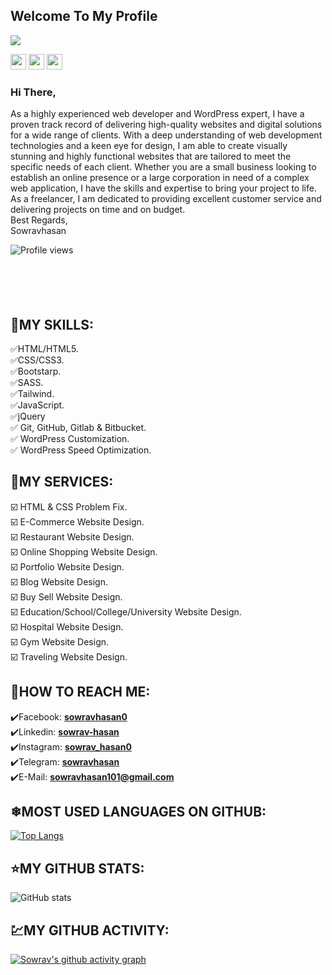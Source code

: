 ## Welcome To My Profile


![](https://pbs.twimg.com/profile_banners/1507239006328688643/1668843458/1500x500)

<p><a href="https://www.twitter.com/sowrav_hasan0"><img src="https://img.shields.io/badge/twitter-%231DA1F2.svg?&style=for-the-badge&logo=twitter&logoColor=white" height=25></a> <a href="https://www.linkedin.com/in/sowrav-hasan"><img src="https://img.shields.io/badge/linkedin-%230077B5.svg?&style=for-the-badge&logo=linkedin&logoColor=white" height=25></a> <a href="https://www.instagram.com/sowrav_hasan0/"><img src="https://img.shields.io/badge/instagram-%23E4405F.svg?&style=for-the-badge&logo=instagram&logoColor=white" height=25></a> </p>


### Hi There,<br>
As a highly experienced web developer and WordPress expert, I have a proven track record of delivering high-quality websites and digital solutions for a wide range of clients. With a deep understanding of web development technologies and a keen eye for design, I am able to create visually stunning and highly functional websites that are tailored to meet the specific needs of each client. Whether you are a small business looking to establish an online presence or a large corporation in need of a complex web application, I have the skills and expertise to bring your project to life. As a freelancer, I am dedicated to providing excellent customer service and delivering projects on time and on budget.<br>
Best Regards,<br>
Sowravhasan

![Profile views](https://gpvc.arturio.dev/sowravhasan)<br>


[<img src="data:image/svg+xml,%3Csvg xmlns='http://www.w3.org/2000/svg' viewBox='0 0 128 128' height='35'%3E%3Cpath fill='%23ffffff' d='M21.333 8c-2.624 0-5.141 1.062-7.013 2.935C12.06 12.192 11 14.709 11 17.333v76.334c0 2.623 1.061 5.14 3.32 7.199 1.872 1.873 4.39 2.935 7.013 2.935h85.334c2.624 0 5.141-1.062 7.013-2.935 1.872-1.872 2.933-4.389 2.933-7.013V17.333c0-2.624-1.061-5.141-2.933-7.013C112.475 9.062 109.858 8 107.234 8zm0 4.266h85.334c.884 0 1.732.348 2.364.979.631.63.979 1.48.979 2.364v76.334c0 .884-.348 1.732-.979 2.364-.632.63-1.48.979-2.364.979H21.333c-.884 0-1.732-.348-2.364-.979-.631-.632-.979-1.48-.979-2.364V17.333c0-.884.348-1.732.979-2.364.632-.631 1.48-.979 2.364-.979zM56 32h16v12H56zm0 16h16v12H56zm0 16h16v12H56zm-24 16h16v12H32zm0 16h16v12H32zm24 0h16v12H56zm0 16h16v12H56zm24-32h16v12H80zm0-16h16v12H80zm0-16h16v12H80zm-24-16h16v12H56zm0 16h16v12H56zm0 16h16v12H56zm-24 0h16v12H32zm0-16h16v12H32zm24-16h16v12H56zm0-16h16v12H56z'/%3E%3C/svg%3E" alt="Git" height="35" style="margin: 10px 30px;" />](https://github.com/)



## 🎡MY SKILLS:<br>
✅HTML/HTML5.<br>
✅CSS/CSS3.<br>
✅Bootstarp.<br>
✅SASS.<br>
✅Tailwind.<br>
✅JavaScript.<br>
✅jQuery<br>
✅ Git, GitHub, Gitlab & Bitbucket.<br>
✅ WordPress Customization.<br>
✅ WordPress Speed Optimization.<br>



## 🔰MY SERVICES:<br>
☑️ HTML & CSS Problem Fix.<br>
☑️ E-Commerce Website Design.<br>
☑️ Restaurant Website Design.<br>
☑️ Online Shopping Website Design.<br>
☑️ Portfolio Website Design.<br>
☑️ Blog Website Design.<br>
☑️ Buy Sell Website Design.<br>
☑️ Education/School/College/University Website Design.<br>
☑️ Hospital Website Design.<br>
☑️ Gym Website Design.<br>
☑️ Traveling Website Design.<br>


## 💬HOW TO REACH ME:<br>
✔️Facebook: **[sowravhasan0](https://www.facebook.com/sowravhasan0)<br>**
✔️Linkedin: **[sowrav-hasan](https://www.linkedin.com/in/sowrav-hasan/)<br>**
✔️Instagram: **[sowrav_hasan0](https://www.instagram.com/sowrav_hasan0/)<br>**
✔️Telegram: **[sowravhasan](https://t.me/sowravhasan)<br>**
✔️E-Mail: **sowravhasan101@gmail.com**


<!-- [<img src='https://cdn.jsdelivr.net/npm/simple-icons@3.0.1/icons/github.svg' alt='github' height='40'>](https://github.com/kamrulthepro)  [<img src='https://cdn.jsdelivr.net/npm/simple-icons@3.0.1/icons/linkedin.svg' alt='linkedin' height='40'>](https://www.linkedin.com/in/kamrulthepro/)  [<img src='https://cdn.jsdelivr.net/npm/simple-icons@3.0.1/icons/facebook.svg' alt='facebook' height='40'>](https://www.facebook.com/kamrulthepro)  [<img src='https://cdn.jsdelivr.net/npm/simple-icons@3.0.1/icons/instagram.svg' alt='instagram' height='40'>](https://www.instagram.com/kamrul_the_pro/)  [<img src='https://cdn.jsdelivr.net/npm/simple-icons@3.0.1/icons/twitter.svg' alt='twitter' height='40'>](https://twitter.com/kamrul_the_pro)  [<img src='https://cdn.jsdelivr.net/npm/simple-icons@3.0.1/icons/codepen.svg' alt='codepen' height='40'>](https://codepen.io/kamrulthepro)   -->

<!-- <a href='https://archiveprogram.github.com/'><img src='https://raw.githubusercontent.com/acervenky/animated-github-badges/master/assets/acbadge.gif' width='40' height='40'></a> <a href='https://docs.github.com/en/developers'><img src='https://raw.githubusercontent.com/acervenky/animated-github-badges/master/assets/devbadge.gif' width='40' height='40'></a> <a href='https://github.com/pricing'><img src='https://raw.githubusercontent.com/acervenky/animated-github-badges/master/assets/pro.gif' width='40' height='40'></a> <a href='https://stars.github.com/'><img src='https://raw.githubusercontent.com/acervenky/animated-github-badges/master/assets/starbadge.gif' width='35' height='35'></a> <a href='https://docs.github.com/en/github/supporting-the-open-source-community-with-github-sponsors'><img src='https://raw.githubusercontent.com/acervenky/animated-github-badges/master/assets/sponsorbadge.gif' width='35' height='35'></a>  -->


## ❄MOST USED LANGUAGES ON GITHUB:<br>
[![Top Langs](https://github-readme-stats.vercel.app/api/top-langs/?username=sowravhasan)](https://github.com/anuraghazra/github-readme-stats)

## ⭐MY GITHUB STATS:<br>
![GitHub stats](https://github-readme-stats.vercel.app/api?username=sowravhasan&show_icons=true&count_private=true)  

## 💹MY GITHUB ACTIVITY:<br>
[![Sowrav's github activity graph](https://github-readme-activity-graph.cyclic.app/graph?username=sowravhasan)](https://github.com/sowravhasan/github-readme-activity-graph)
  

 
